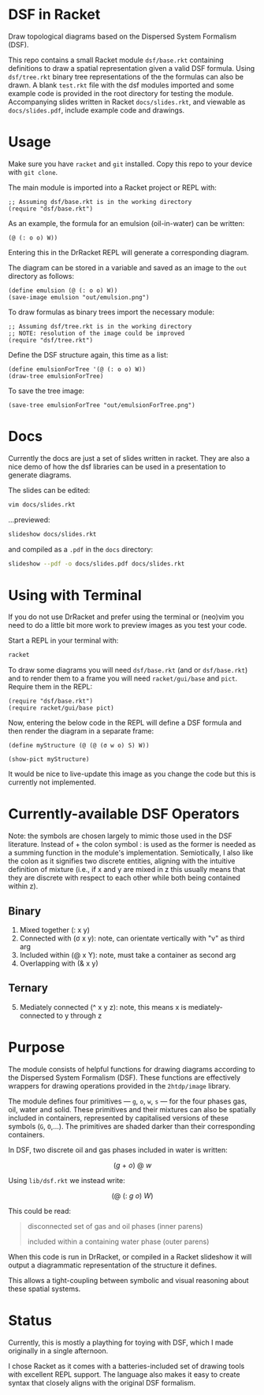 # DSF in Racket

Draw topological diagrams based on the Dispersed System Formalism
(DSF).

This repo contains a small Racket module `dsf/base.rkt`
containing definitions to draw a spatial representation given
a valid DSF formula.
Using `dsf/tree.rkt` binary tree representations of the 
the formulas can also be drawn.
A blank `test.rkt` file with the dsf modules
imported and some example code is
provided in the root directory for testing the module.
Accompanying slides written in Racket `docs/slides.rkt`,
and viewable as `docs/slides.pdf`, include example
code and drawings.

# Usage

Make sure you have `racket` and `git` installed.
Copy this repo to your device with `git clone`.

The main module is imported into a Racket project or REPL with:

```rkt
;; Assuming dsf/base.rkt is in the working directory
(require "dsf/base.rkt")
```

As an example, the formula for an emulsion (oil-in-water) can be written:

```rkt
(@ (: o o) W))
```
Entering this in the DrRacket REPL will generate a corresponding
diagram.

The diagram can be stored in a variable and saved as an image to the
`out` directory as follows:

```rkt
(define emulsion (@ (: o o) W))
(save-image emulsion "out/emulsion.png")
```

To draw formulas as binary trees import the necessary module:

```rkt
;; Assuming dsf/tree.rkt is in the working directory
;; NOTE: resolution of the image could be improved
(require "dsf/tree.rkt")
```

Define the DSF structure again, this time as a list:

```rkt
(define emulsionForTree '(@ (: o o) W))
(draw-tree emulsionForTree)
```

To save the tree image:

```rkt
(save-tree emulsionForTree "out/emulsionForTree.png")
```

# Docs

Currently the docs are just a set of slides written in racket.
They are also a nice demo of how the dsf libraries can be used
in a presentation to generate diagrams.

The slides can be edited:

```bash
vim docs/slides.rkt
```

...previewed:

```bash
slideshow docs/slides.rkt
```

and compiled as a `.pdf` in
the `docs` directory:

```bash
slideshow --pdf -o docs/slides.pdf docs/slides.rkt

```

# Using with Terminal

If you do not use DrRacket and prefer
using the terminal or (neo)vim you need
to do a little bit more work to preview
images as you test your code.

Start a REPL in your terminal with:

```bash
racket
```

To draw some diagrams you will need `dsf/base.rkt` (and or
`dsf/base.rkt`) and to render them
to a frame you will need `racket/gui/base` and `pict`.
Require them in the REPL:

```rkt
(require "dsf/base.rkt")
(require racket/gui/base pict)
```

Now, entering the below code in the REPL will define a DSF formula and
then render the diagram in a separate frame:

```rkt
(define myStructure (@ (@ (σ w o) S) W))

(show-pict myStructure)
```

It would be nice to live-update this image as you change the code but
this is currently not implemented.

# Currently-available DSF Operators

Note: the symbols are chosen largely to mimic those used in the DSF
literature.
Instead of $+$ the colon symbol $:$ is used as the former is needed as a
summing function in the module's implementation.
Semiotically, I also like the colon as it signifies two discrete
entities, aligning with the intuitive definition of mixture
(i.e., if x and y are mixed in z this usually means that they are discrete
with respect to each other while both being contained within z).

## Binary

1. Mixed together (: x y)
2. Connected with (σ x y): note, can orientate vertically with "v" as
   third arg
3. Included within (@ x Y): note, must take a container as second arg
4. Overlapping with (& x y)

## Ternary

5. Mediately connected (^ x y z): note, this means x is
   mediately-connected to y through z

# Purpose

The module consists of helpful functions for drawing 
diagrams according to the Dispersed System Formalism (DSF).
These functions are effectively wrappers for drawing
operations provided in the `2htdp/image` library.

The module defines four primitives — `g`, `o`, `w`, `s` —
for the four phases gas, oil, water and solid.
These primitives and their mixtures can also be 
spatially included in containers, represented by
capitalised versions of these symbols (`G`, `O`,...).
The primitives are shaded darker than their corresponding
containers.

In DSF, two discrete oil and gas phases included in water
is written:

$$(g \ + \ o) \ @ \ w$$

Using `lib/dsf.rkt` we instead write:

$$(@ \ (: \ g \ o) \ W)$$

This could be read:

> disconnected set of gas and oil phases (inner parens)
> 
> included within a containing water phase (outer parens)

When this code is run in DrRacket, or compiled
in a Racket slideshow it will output a diagrammatic
representation of the structure it defines.

This allows a tight-coupling between symbolic and
visual reasoning about these spatial systems.

# Status

Currently, this is mostly a plaything
for toying with DSF, which I made originally
in a single afternoon.

I chose Racket as it comes with a
batteries-included set of drawing
tools with excellent REPL support.
The language also makes it
easy to create syntax that
closely aligns with the
original DSF formalism.
